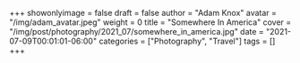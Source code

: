 +++
showonlyimage = false
draft = false
author = "Adam Knox"
avatar = "/img/adam_avatar.jpeg"
weight = 0
title = "Somewhere In America"
cover = "/img/post/photography/2021_07/somewhere_in_america.jpg"
date = "2021-07-09T00:01:01-06:00"
categories = ["Photography", "Travel"]
tags = []
+++
<!--more-->
